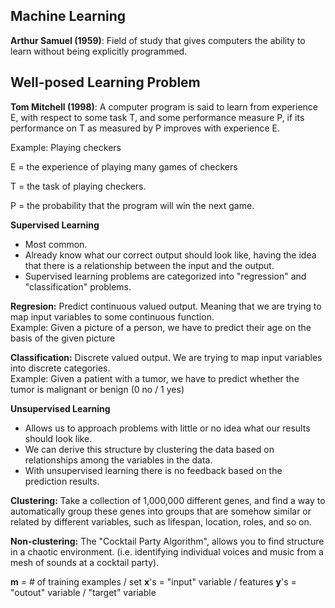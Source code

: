 
## Machine Learning
**Arthur Samuel (1959)**: Field of study that gives computers the ability to learn without being explicitly programmed. 

## Well-posed Learning Problem 
**Tom Mitchell (1998)**: A computer program is said to learn from experience E, with respect to some task T, and some performance measure P, if its performance on T as measured by P improves with experience E. 

Example: Playing checkers  
  
E = the experience of playing many games of checkers

T = the task of playing checkers.

P = the probability that the program will win the next game.

**Supervised Learning** 
+ Most common.
+ Already know what our correct output should look like, having the idea that there is a relationship between the input and the output.
+ Supervised learning problems are categorized into "regression" and "classification" problems.

**Regresion:** Predict continuous valued output. Meaning that we are trying to map input variables to some continuous function.  
Example: Given a picture of a person, we have to predict their age on the basis of the given picture

**Classification:** Discrete valued output. We are trying to map input variables into discrete categories.  
Example: Given a patient with a tumor, we have to predict whether the tumor is malignant or benign (0 no / 1 yes) 

**Unsupervised Learning** 
+ Allows us to approach problems with little or no idea what our results should look like.
+ We can derive this structure by clustering the data based on relationships among the variables in the data.
+ With unsupervised learning there is no feedback based on the prediction results.

**Clustering:** Take a collection of 1,000,000 different genes, and find a way to automatically group these genes into groups that are somehow similar or related by different variables, such as lifespan, location, roles, and so on.

**Non-clustering:** The "Cocktail Party Algorithm", allows you to find structure in a chaotic environment. (i.e. identifying individual voices and music from a mesh of sounds at a cocktail party).

**m** = # of training examples / set
**x**'s = "input" variable / features
**y**'s = "outout" variable / "target" variable
